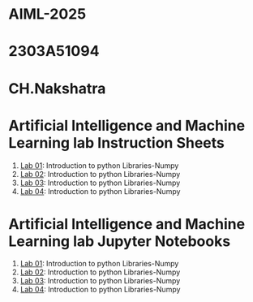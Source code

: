 # AIML-2025
# 2303A51094
# CH.Nakshatra 
# Artificial Intelligence and Machine Learning lab Instruction Sheets
1. [Lab 01](https://github.com/2303A51094/AIML-2025/blob/main/AIML_A1.pdf): Introduction to python Libraries-Numpy
1. [Lab 02](https://github.com/2303A51094/AIML-2025/blob/main/AIML_A2.pdf): Introduction to python Libraries-Numpy
1. [Lab 03](https://github.com/2303A51094/AIML-2025/blob/main/AIML_A3.pdf): Introduction to python Libraries-Numpy
1. [Lab 04](): Introduction to python Libraries-Numpy

# Artificial Intelligence and Machine Learning lab Jupyter Notebooks
1. [Lab 01](): Introduction to python Libraries-Numpy
1. [Lab 02](): Introduction to python Libraries-Numpy
1. [Lab 03](): Introduction to python Libraries-Numpy
1. [Lab 04](): Introduction to python Libraries-Numpy
